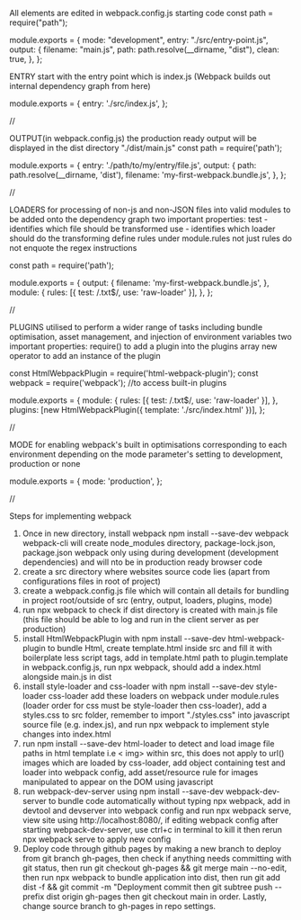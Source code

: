 All elements are edited in webpack.config.js
starting code
const path = require("path");

module.exports = {
mode: "development",
entry: "./src/entry-point.js",
output: {
filename: "main.js",
path: path.resolve(\_\_dirname, "dist"),
clean: true,
},
};

ENTRY
start with the entry point which is index.js (Webpack builds out internal dependency graph from here)

module.exports = {
entry: './src/index.js',
};

//

OUTPUT(in webpack.config.js)
the production ready output will be displayed in the dist directory "./dist/main.js"
const path = require('path');

module.exports = {
entry: './path/to/my/entry/file.js',
output: {
path: path.resolve(\_\_dirname, 'dist'),
filename: 'my-first-webpack.bundle.js',
},
};

//

LOADERS
for processing of non-js and non-JSON files into valid modules to be added onto the dependency graph
two important properties:
test - identifies which file should be transformed
use - identifies which loader should do the transforming
define rules under module.rules not just rules
do not enquote the regex instructions

const path = require('path');

module.exports = {
output: {
filename: 'my-first-webpack.bundle.js',
},
module: {
rules: [{ test: /\.txt$/, use: 'raw-loader' }],
},
};

//

PLUGINS
utilised to perform a wider range of tasks including bundle optimisation, asset management, and injection of environment variables
two important properties:
require() to add a plugin into the plugins array
new operator to add an instance of the plugin

const HtmlWebpackPlugin = require('html-webpack-plugin');
const webpack = require('webpack'); //to access built-in plugins

module.exports = {
module: {
rules: [{ test: /\.txt$/, use: 'raw-loader' }],
},
plugins: [new HtmlWebpackPlugin({ template: './src/index.html' })],
};

//

MODE
for enabling webpack's built in optimisations corresponding to each environment depending on the mode parameter's setting to development, production or none

module.exports = {
mode: 'production',
};

//

Steps for implementing webpack

1. Once in new directory, install webpack
   npm install --save-dev webpack webpack-cli
   will create node_modules directory, package-lock.json, package.json
   webpack only using during development (development dependencies) and will nto be in production ready browser code
2. create a src directory where websites source code lies (apart from configurations files in root of project)
3. create a webpack.config.js file which will contain all details for bundling in project root/outside of src (entry, output, loaders, plugins, mode)
4. run npx webpack to check if dist directory is created with main.js file (this file should be able to log and run in the client server as per production)
5. install HtmlWebpackPlugin with npm install --save-dev html-webpack-plugin to bundle Html, create template.html inside src and fill it with boilerplate less script tags, add in template.html path to plugin.template in webpack.config.js, run npx webpack, should add a index.html alongside main.js in dist
6. install style-loader and css-loader with npm install --save-dev style-loader css-loader add these loaders on webpack under module.rules (loader order for css must be style-loader then css-loader), add a styles.css to src folder, remember to import "./styles.css" into javascript source file (e.g. index.js), and run npx webpack to implement style changes into index.html
7. run npm install --save-dev html-loader to detect and load image file paths in html template i.e < img> within src, this does not apply to url() images which are loaded by css-loader, add object containing test and loader into webpack config, add asset/resource rule for images manipulated to appear on the DOM using javascript
8. run webpack-dev-server using npm install --save-dev webpack-dev-server to bundle code automatically without typing npx webpack, add in devtool and devserver into webpack config and run npx webpack serve, view site using http://localhost:8080/, if editing webpack config after starting webpack-dev-server, use ctrl+c in terminal to kill it then rerun npx webpack serve to apply new config
9. Deploy code through github pages by making a new branch to deploy from git branch gh-pages, then check if anything needs committing with git status, then run git checkout gh-pages && git merge main --no-edit, then run npx webpack to bundle application into dist, then run git add dist -f && git commit -m "Deployment commit then git subtree push --prefix dist origin gh-pages then git checkout main in order. Lastly, change source branch to gh-pages in repo settings.

